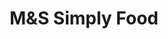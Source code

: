 ---
title: "M&S Simply Food"
url: /bristol/munds-simply-food-falcondale-road/
shop: Lebensmittel
---